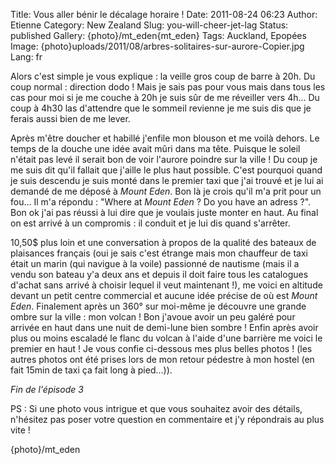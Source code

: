 Title: Vous aller bénir le décalage horaire !
Date: 2011-08-24 06:23
Author: Etienne
Category: New Zealand
Slug: you-will-cheer-jet-lag
Status: published
Gallery: {photo}/mt_eden{mt_eden}
Tags: Auckland, Epopées
Image: {photo}uploads/2011/08/arbres-solitaires-sur-aurore-Copier.jpg
Lang: fr

Alors c'est simple je vous explique : la veille gros coup de barre à
20h. Du coup normal : direction dodo ! Mais je sais pas pour vous mais
dans tous les cas pour moi si je me couche à 20h je suis sûr de me
réveiller vers 4h... Du coup à 4h30 las d'attendre que le sommeil
revienne je me suis dis que je ferais aussi bien de me lever.

Après m'être doucher et habillé j'enfile mon blouson et me voilà dehors.
Le temps de la douche une idée avait mûri dans ma tête. Puisque le
soleil n'était pas levé il serait bon de voir l'aurore poindre sur la
ville ! Du coup je me suis dit qu'il fallait que j'aille le plus haut
possible. C'est pourquoi quand je suis descendu je suis monté dans le
premier taxi que j'ai trouvé et je lui ai demandé de me déposé à *Mount
Eden*. Bon là je crois qu'il m'a prit pour un fou... Il m'a répondu :
"Where at *Mount Eden* ? Do you have an adress ?". Bon ok j'ai pas
réussi à lui dire que je voulais juste monter en haut. Au final on est
arrivé à un compromis : il conduit et je lui dis quand s'arrêter.

10,50\$ plus loin et une conversation à propos de la qualité des bateaux
de plaisances français (oui je sais c'est étrange mais mon chauffeur de
taxi était un marin (qui navigue à la voile) passionné de nautisme (mais
il a vendu son bateau y'a deux ans et depuis il doit faire tous les
catalogues d'achat sans arrivé à choisir lequel il veut maintenant !),
me voici en altitude devant un petit centre commercial et aucune idée
précise de où est *Mount Eden*. Finalement après un 360° sur moi-même je
découvre une grande ombre sur la ville : mon volcan ! Bon j'avoue avoir
un peu galéré pour arrivée en haut dans une nuit de demi-lune bien
sombre ! Enfin après avoir plus ou moins escaladé le flanc du volcan à
l'aide d'une barrière me voici le premier en haut ! Je vous confie
ci-dessous mes plus belles photos ! (les autres photos ont été prises
lors de mon retour pédestre à mon hostel (en fait 15min de taxi ça fait
long à pied...)).

*Fin de l'épisode 3*

PS : Si une photo vous intrigue et que vous souhaitez avoir des détails,
n'hésitez pas poser votre question en commentaire et j'y répondrais au
plus vite !

{photo}/mt_eden
